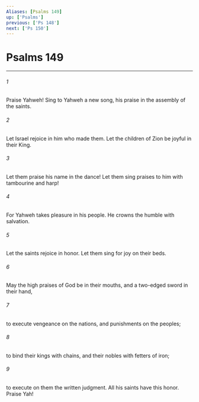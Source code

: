 ```yaml
---
Aliases: [Psalms 149]
up: ['Psalms']
previous: ['Ps 148']
next: ['Ps 150']
---
```

# Psalms 149
***





###### 1 

Praise Yahweh! Sing to Yahweh a new song, his praise in the assembly of the saints. 



###### 2 

Let Israel rejoice in him who made them. Let the children of Zion be joyful in their King. 



###### 3 

Let them praise his name in the dance! Let them sing praises to him with tambourine and harp! 



###### 4 

For Yahweh takes pleasure in his people. He crowns the humble with salvation. 



###### 5 

Let the saints rejoice in honor. Let them sing for joy on their beds. 



###### 6 

May the high praises of God be in their mouths, and a two-edged sword in their hand, 



###### 7 

to execute vengeance on the nations, and punishments on the peoples; 



###### 8 

to bind their kings with chains, and their nobles with fetters of iron; 



###### 9 

to execute on them the written judgment. All his saints have this honor. Praise Yah!
